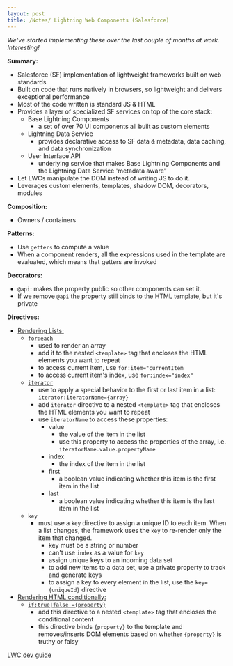 ```yaml
---
layout: post
title: /Notes/ Lightning Web Components (Salesforce)
---
```


_We've started implementing these over the last couple of months at work. Interesting!_

**Summary:**
- Salesforce (SF) implementation of lightweight frameworks built on web standards
- Built on code that runs natively in browsers, so lightweight and delivers exceptional performance
- Most of the code written is standard JS & HTML
- Provides a layer of specialized SF services on top of the core stack:
    - Base Lightning Components
        - a set of over 70 UI components all built as custom elements
    - Lightning Data Service
        - provides declarative access to SF data & metadata, data caching, and data synchronization
    - User Interface API
        - underlying service that makes Base Lightning Components and the Lightning Data Service 'metadata aware'
- Let LWCs manipulate the DOM instead of writing JS to do it.
- Leverages custom elements, templates, shadow DOM, decorators, modules

**Composition:**
- Owners / containers

**Patterns:**
- Use `getters` to compute a value
- When a component renders, all the expressions used in the template are evaluated, which means that getters are invoked

**Decorators:**
- `@api`: makes the property public so other components can set it. 
- If we remove `@api` the property still binds to the HTML template, but it's private

**Directives:**
- <ins>Rendering Lists:</ins>
    - [`for:each`](https://lwc.dev/guide/html_templates#for%3Aeach)
        - used to render an array
        - add it to the nested `<template>` tag that encloses the HTML elements you want to repeat
        - to access current item, use `for:item="currentItem`
        - to access current item's index, use `for:index="index"`
    - [`iterator`](https://lwc.dev/guide/html_templates#iterator)
        - use to apply a special behavior to the first or last item in a list: `iterator:iteratorName={array}`
        - add `iterator` directive to a nested `<template>` tag that encloses the HTML elements you want to repeat
        - use `iteratorName` to access these properties:
            - value
                - the value of the item in the list
                - use this property to access the properties of the array, i.e. `iteratorName.value.propertyName`
            - index
                - the index of the item in the list
            - first
                - a boolean value indicating whether this item is the first item in the list
            - last
                - a boolean value indicating whether this item is the last item in the list
    - `key`
        - must use a `key` directive to assign a unique ID to each item. When a list changes, the framework uses the `key` to re-render only the item that changed.
            - key must be a string or number
            - can't use `index` as a value for `key`
            - assign unique keys to an incoming data set
            - to add new items to a data set, use a private property to track and generate keys
            - to assign a key to every element in the list, use the `key={uniqueId}` directive
- <u>Rendering HTML conditionally:</u>
    - [`if:true|false ={property}`](https://lwc.dev/guide/html_templates#render-html-conditionally)
        - add this directive to a nested `<template>` tag that encloses the conditional content
        - this directive binds `{property}` to the template and removes/inserts DOM elements based on whether `{property}` is truthy or falsy


[LWC dev guide](https://lwc.dev/)

